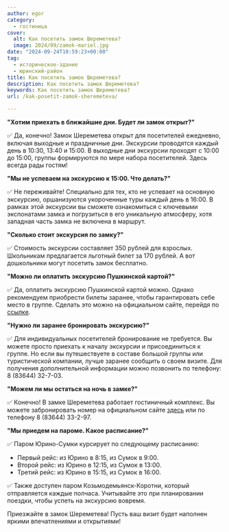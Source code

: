 ```yaml
---
author: egor
category:
  - гостиница
cover:
  alt: Как посетить замок Шереметева?
  image: 2024/09/zamok-mariel.jpg
date: "2024-09-24T10:59:23+00:00"
tag:
  - историческое-здание
  - юринский-район
title: Как посетить замок Шереметева?
description: Как посетить замок Шереметева?
keywords: Как посетить замок Шереметева?
url: /kak-posetit-zamok-sheremeteva/

---
```

**"Хотим приехать в ближайшие дни. Будет ли замок открыт?"**

✅ Да, конечно! Замок Шереметева открыт для посетителей ежедневно, включая выходные и праздничные дни. Экскурсии проводятся каждый день в 10:30, 13:40 и 15:00. В выходные дни экскурсии проходят с 10:00 до 15:00, группы формируются по мере набора посетителей. Здесь всегда рады гостям!

**"Мы не успеваем на экскурсию к 15:00. Что делать?"**

✅ Не переживайте! Специально для тех, кто не успевает на основную экскурсию, оршанизуются укороченные туры каждый день в 16:00. В рамках этой экскурсии вы сможете ознакомиться с ключевыми экспонатами замка и погрузиться в его уникальную атмосферу, хотя западная часть замка не включена в маршрут.

**"Сколько стоит экскурсия по замку?"**

✅ Стоимость экскурсии составляет 350 рублей для взрослых. Школьникам предлагается льготный билет за 170 рублей. А вот дошкольники могут посетить замок бесплатно.

**"Можно ли оплатить экскурсию Пушкинской картой?"**

✅ Да, оплатить экскурсию Пушкинской картой можно. Однако рекомендуем приобрести билеты заранее, чтобы гарантировать себе место в группе. Сделать это можно на официальном сайте, перейдя по [ссылке](https://vmuzey.com/event/ekskursiya-po-zamku-sheremeteva-1).

**"Нужно ли заранее бронировать экскурсию?"**

✅ Для индивидуальных посетителей бронирование не требуется. Вы можете просто приехать к началу экскурсии и присоединиться к группе. Но если вы путешествуете в составе большой группы или туристической компании, лучше заранее сообщить о своем визите. Для получения дополнительной информации можно позвонить по телефону: 8 (83644) 32-7-03.

**"Можем ли мы остаться на ночь в замке?"**

✅ Конечно! В замке Шереметева работает гостиничный комплекс. Вы можете забронировать номер на официальном сайте [здесь](https://zamoksheremeteva.com) или по телефону 8 (83644) 33-2-97.

**"Мы приедем на пароме. Какое расписание?"**

✅ Паром Юрино-Сумки курсирует по следующему расписанию:

- Первый рейс: из Юрино в 8:15, из Сумок в 9:00.
- Второй рейс: из Юрино в 12:15, из Сумок в 13:00.
- Третий рейс: из Юрино в 15:15, из Сумок в 16:00.

✅ Также доступен паром Козьмодемьянск-Коротни, который отправляется каждые полчаса. Учитывайте это при планировании поездки, чтобы успеть на экскурсию вовремя.

Приезжайте в замок Шереметева! Пусть ваш визит будет наполнен яркими впечатлениями и открытиями!
